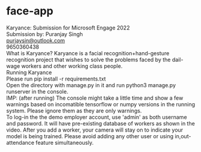 # face-app
Karyance: Submission for Microsoft Engage 2022<br>
Submission by:
Puranjay Singh<br>
purjaysin@outlook.com<br>
9650360438<br>
What is Karyance?
Karyance is a facial recognition+hand-gesture recognition project that wishes to solve the problems faced by the dail-wage workers and other working class people.<br>
Running Karyance<br>
Please run pip install -r requirements.txt<br>
Open the directory with manage.py in it and run python3 manage.py runserver in the console. <br>
IMP: (after running)
The console might take a little time and show a few warnings based on incomatible tensorflow or numpy versions in the running system.
Please ignore them as they are only warnings.<br>
To log-in the the demo employer account, use 'admin' as both username and password. It will have pre-existing database of  workers as shown in the video.
After you add a worker, your camera will stay on to indicate your model is being trained. Please avoid adding any other user or using in,out-attendance feature simultaneously.
